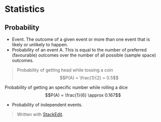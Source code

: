 # Statistics

## Probability

- Event. The outcome of a given event or more than one event that is likely or unlikely to happen.
- Probability of an event A. This is equal to the number of preferred (favourable) outcomes over the number of all possible (sample space) outcomes.

> Probability of getting head while tossing a coin
$$P(A) = \frac{1}{2} = 0.5$$

Probability of getting an specific number while rolling a dice
$$P(A) = \frac{1}{6} \approx 0.167$$

- Probability of independent events. 


> Written with [StackEdit](https://stackedit.io/).

<!--stackedit_data:
eyJoaXN0b3J5IjpbLTEwNDQxNzA4ODksLTEyNTYwMjYzNTldfQ
==
-->
